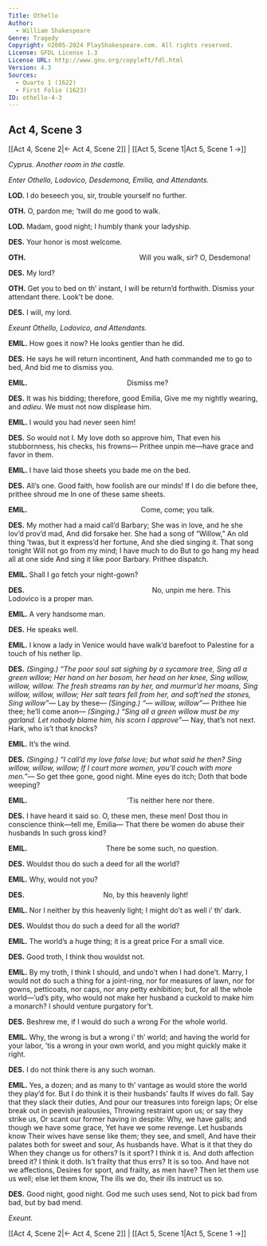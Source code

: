 ```yaml
---
Title: Othello
Author: 
  - William Shakespeare
Genre: Tragedy
Copyright: ©2005-2024 PlayShakespeare.com. All rights reserved.
License: GFDL License 1.3
License URL: http://www.gnu.org/copyleft/fdl.html
Version: 4.3
Sources:
  - Quarto 1 (1622)
  - First Folio (1623)
ID: othello-4-3
---
```


## Act 4, Scene 3
[[Act 4, Scene 2|← Act 4, Scene 2]] | [[Act 5, Scene 1|Act 5, Scene 1 →]]

*Cyprus. Another room in the castle.*

*Enter Othello, Lodovico, Desdemona, Emilia, and Attendants.*

**LOD.**
I do beseech you, sir, trouble yourself no further.

**OTH.**
O, pardon me; ’twill do me good to walk.

**LOD.**
Madam, good night; I humbly thank your ladyship.

**DES.**
Your honor is most welcome.

**OTH.**
                Will you walk, sir?
O, Desdemona!

**DES.**
My lord?

**OTH.**
Get you to bed on th’ instant, I will be return’d forthwith. Dismiss your attendant there. Look’t be done.

**DES.**
I will, my lord.

*Exeunt Othello, Lodovico, and Attendants.*

**EMIL.**
How goes it now? He looks gentler than he did.

**DES.**
He says he will return incontinent,
And hath commanded me to go to bed,
And bid me to dismiss you.

**EMIL.**
              Dismiss me?

**DES.**
It was his bidding; therefore, good Emilia,
Give me my nightly wearing, and *adieu*.
We must not now displease him.

**EMIL.**
I would you had never seen him!

**DES.**
So would not I. My love doth so approve him,
That even his stubbornness, his checks, his frowns⁠—
Prithee unpin me—have grace and favor in them.

**EMIL.**
I have laid those sheets you bade me on the bed.

**DES.**
All’s one. Good faith, how foolish are our minds!
If I do die before thee, prithee shroud me
In one of these same sheets.

**EMIL.**
                Come, come; you talk.

**DES.**
My mother had a maid call’d Barbary;
She was in love, and he she lov’d prov’d mad,
And did forsake her. She had a song of “Willow,”
An old thing ’twas, but it express’d her fortune,
And she died singing it. That song tonight
Will not go from my mind; I have much to do
But to go hang my head all at one side
And sing it like poor Barbary. Prithee dispatch.

**EMIL.**
Shall I go fetch your night-gown?

**DES.**
                  No, unpin me here.
This Lodovico is a proper man.

**EMIL.**
A very handsome man.

**DES.**
He speaks well.

**EMIL.**
I know a lady in Venice would have walk’d barefoot to Palestine for a touch of his nether lip.

**DES.**
*(Singing.)*
*“The poor soul sat sighing by a sycamore tree,*
*Sing all a green willow;*
*Her hand on her bosom, her head on her knee,*
*Sing willow, willow, willow.*
*The fresh streams ran by her, and murmur’d her moans,*
*Sing willow, willow, willow;*
*Her salt tears fell from her, and soft’ned the stones,*
*Sing willow”⁠—*
Lay by these⁠—
*(Singing.)*
*“— willow, willow”⁠—*
Prithee hie thee; he’ll come anon⁠—
*(Singing.)*
*“Sing all a green willow must be my garland.*
*Let nobody blame him, his scorn I approve”⁠—*
Nay, that’s not next. Hark, who is’t that knocks?

**EMIL.**
It’s the wind.

**DES.**
*(Singing.)*
*“I call’d my love false love; but what said he then?*
*Sing willow, willow, willow;*
*If I court more women, you’ll couch with more men.”⁠—*
So get thee gone, good night. Mine eyes do itch;
Doth that bode weeping?

**EMIL.**
              ’Tis neither here nor there.

**DES.**
I have heard it said so. O, these men, these men!
Dost thou in conscience think—tell me, Emilia⁠—
That there be women do abuse their husbands
In such gross kind?

**EMIL.**
           There be some such, no question.

**DES.**
Wouldst thou do such a deed for all the world?

**EMIL.**
Why, would not you?

**DES.**
           No, by this heavenly light!

**EMIL.**
Nor I neither by this heavenly light;
I might do’t as well i’ th’ dark.

**DES.**
Wouldst thou do such a deed for all the world?

**EMIL.**
The world’s a huge thing; it is a great price
For a small vice.

**DES.**
Good troth, I think thou wouldst not.

**EMIL.**
By my troth, I think I should, and undo’t when I had done’t. Marry, I would not do such a thing for a joint-ring, nor for measures of lawn, nor for gowns, petticoats, nor caps, nor any petty exhibition; but, for all the whole world—’ud’s pity, who would not make her husband a cuckold to make him a monarch? I should venture purgatory for’t.

**DES.**
Beshrew me, if I would do such a wrong
For the whole world.

**EMIL.**
Why, the wrong is but a wrong i’ th’ world; and having the world for your labor, ’tis a wrong in your own world, and you might quickly make it right.

**DES.**
I do not think there is any such woman.

**EMIL.**
Yes, a dozen; and as many to th’ vantage as would store the world they play’d for.
But I do think it is their husbands’ faults
If wives do fall. Say that they slack their duties,
And pour our treasures into foreign laps;
Or else break out in peevish jealousies,
Throwing restraint upon us; or say they strike us,
Or scant our former having in despite:
Why, we have galls; and though we have some grace,
Yet have we some revenge. Let husbands know
Their wives have sense like them; they see, and smell,
And have their palates both for sweet and sour,
As husbands have. What is it that they do
When they change us for others? Is it sport?
I think it is. And doth affection breed it?
I think it doth. Is’t frailty that thus errs?
It is so too. And have not we affections,
Desires for sport, and frailty, as men have?
Then let them use us well; else let them know,
The ills we do, their ills instruct us so.

**DES.**
Good night, good night. God me such uses send,
Not to pick bad from bad, but by bad mend.

*Exeunt.*

[[Act 4, Scene 2|← Act 4, Scene 2]] | [[Act 5, Scene 1|Act 5, Scene 1 →]]